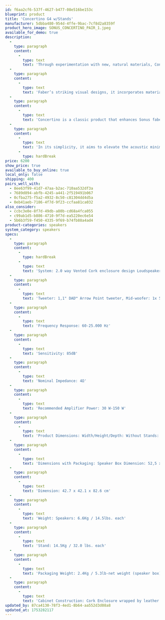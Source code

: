 ```yaml
---
id: f6aa2cf6-537f-4627-b477-08e516be153c
blueprint: product
title: 'Concertino G4 w/Stands'
manufacturer: 5dbba480-954d-4ffe-9bac-7cf8d2a8359f
product_hero_image: SONUS_CONCERTINO_PAIR_1.jpeg
available_for_demo: true
description:
  -
    type: paragraph
    content:
      -
        type: text
        text: 'Through experimentation with new, natural materials, Concertino embraces the Natural Sound philosophy of Sonus faber. While it retains a historic trapezoidal shape emblematic of Sonus f'
  -
    type: paragraph
    content:
      -
        type: text
        text: 'Faber’s striking visual designs, it incorporates materials such as cork and plant-based leather alternatives for a modern acoustical soundstage.'
  -
    type: paragraph
    content:
      -
        type: text
        text: 'Concertino is a classic product that enhances Sonus faber’s iconic line of two-way speaker systems. These bookshelf speakers blend our history of timeless Italian craftsmanship with the advancements of new technological lifeblood.'
  -
    type: paragraph
    content:
      -
        type: text
        text: 'In its simplicity, it aims to elevate the acoustic minimalism of our origins.'
      -
        type: hardBreak
price: 6200
show_price: true
available_to_buy_online: true
local_only: false
shipping: 400
pairs_well_with:
  - 8ee63f99-41d7-47aa-b2ac-710aa532df3a
  - 7689d894-abfb-4245-a441-2f519491b067
  - 0cfba275-f5a2-4932-8c50-c81304dd4d5a
  - 0eb41aeb-7186-4f7d-9f23-ccfaa81ca032
also_consider:
  - ccbc3e0e-8f7d-49db-a80b-cd68a4fca055
  - c99ab1d5-b886-4710-9f7d-ea5220ec6e54
  - 5b6b3f59-f450-4335-9f69-b74fb88a4ad4
product-categories: speakers
system_category: speakers
specs:
  -
    type: paragraph
    content:
      -
        type: hardBreak
      -
        type: text
        text: 'System: 2.0 way Vented Cork enclosure design Loudspeakers'
  -
    type: paragraph
    content:
      -
        type: text
        text: 'Tweeter: 1,1" DAD™ Arrow Point tweeter, Mid-woofer: 1x 5.25" Ferrite Magnet Mid-woofer Crossover Points - 1700Hz'
  -
    type: paragraph
    content:
      -
        type: text
        text: 'Frequency Response: 60-25.000 Hz'
  -
    type: paragraph
    content:
      -
        type: text
        text: 'Sensitivity: 85dB'
  -
    type: paragraph
    content:
      -
        type: text
        text: 'Nominal Impedance: 4Ω'
  -
    type: paragraph
    content:
      -
        type: text
        text: 'Recommended Amplifier Power: 30 W-150 W'
  -
    type: paragraph
    content:
      -
        type: text
        text: 'Product Dimensions: Width/Height/Depth: Without Stands: 21,4 x 31,4 x 29,6cm / 8,4 x 12,4 x 11,6 inch (per speaker) With Stands: 27 x104,4 x 32 cm /10,6 x 41 x 12,6 inch'
  -
    type: paragraph
    content:
      -
        type: text
        text: 'Dimensions with Packaging: Speaker Box Dimension: 52,5 x 46,0x 41,5 cm Stand Box'
  -
    type: paragraph
    content:
      -
        type: text
        text: 'Dimension: 42.7 x 42.1 x 82.6 cm'
  -
    type: paragraph
    content:
      -
        type: text
        text: 'Weight: Speakers: 6.6Kg / 14.5lbs. each'
  -
    type: paragraph
    content:
      -
        type: text
        text: 'Stand: 14.5Kg / 32.0 lbs. each'
  -
    type: paragraph
    content:
      -
        type: text
        text: 'Packaging Weight: 2.4Kg / 5.3lb-net weight (speaker box) 3Kg / 6,61lb: net weight (stand box)'
  -
    type: paragraph
    content:
      -
        type: text
        text: 'Cabinet Construction: Cork Enclosure wrapped by leather and Solid Wood side panels'
updated_by: 87ca4130-78f3-4ed1-8b64-aa552d3d08a8
updated_at: 1753282117
---
```

